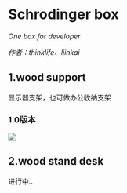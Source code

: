 # Schrodinger box 
_One box for developer_

_作者：thinklife、ljinkai_

## 1.wood support
显示器支架，也可做办公收纳支架

### 1.0版本
![](http://7u2qrr.com1.z0.glb.clouddn.com/github_sb1.0.png)

## 2.wood stand desk

进行中..


